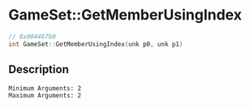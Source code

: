 # GameSet::GetMemberUsingIndex
```c
// 0x004467b0
int GameSet::GetMemberUsingIndex(unk p0, unk p1)
```
## Description
```
Minimum Arguments: 2
Maximum Arguments: 2
```
